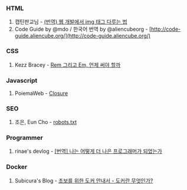

### HTML

1. 캡틴판교님 - [(번역) 웹 개발에서 img 태그 다루는 법](https://joshuajangblog.wordpress.com/tag/%EC%9D%B4%EB%AF%B8%EC%A7%80-%EC%BA%90%EC%8B%B1/)
2. Code Guide by @mdo / 한국어 번역 by @aliencubeorg - [http://code-guide.aliencube.org/](http://code-guide.aliencube.org/)

### CSS

1. Kezz Bracey - [Rem 그리고 Em, 언제 써야 할까](https://webdesign.tutsplus.com/ko/tutorials/comprehensive-guide-when-to-use-em-vs-rem--cms-23984)

### Javascript

1. PoiemaWeb - [Closure](https://poiemaweb.com/js-closure)

### SEO
1. 조은, Eun Cho - [robots.txt](https://medium.com/@euncho/robots-txt-e08328c4f0fd)

### Programmer
1. rinae's devlog - [[번역] 나는 어떻게 더 나은 프로그래머가 되었는가](https://rinae.dev/posts/how-i-became-a-better-programmer-kr
)

### Docker
1. Subicura's Blog - [초보를 위한 도커 안내서 - 도커란 무엇인가?](https://subicura.com/2017/01/19/docker-guide-for-beginners-1.html)
